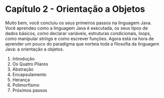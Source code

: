 # Capítulo 2 - Orientação a Objetos

Muito bem, você concluiu os seus primeiros passos na linguagem Java. Você aprendeu como a linguagem Java é executada, os seus tipos de dados básicos, como declarar variáveis, estruturas condicionais, *loops*, como manipular *strings* e como escrever funções. Agora está na hora de aprender um pouco do paradigma que norteia toda a filosofia da linguagem Java: a orientação a objetos.

1. Introdução
2. Os Quatro Pilares
3. Abstração
4. Encapsulamento
5. Herança
6. Polimorfismo
7. Próximos passos